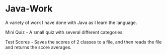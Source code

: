 # Java-Work
A variety of work I have done with Java as I learn the language. 

Mini Quiz - A small quiz with several different categories. 

Test Scores - Saves the scores of 2 classes to a file, and then reads the file and returns the score averages.

